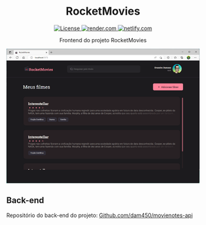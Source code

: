 <h1 align="center">
RocketMovies
</h1>

<p align="center">
  
  <a href="#memo-licença">
    <img alt="License" src="https://img.shields.io/static/v1?style=flat&label=license&message=MIT&color=49AA26">
  </a> 
  
  <a href="#-deploy">
    <img alt="render.com" src="https://img.shields.io/website?down_color=lightgrey&down_message=deploy&label=render&logo=render&logoColor=4AF2C3&style=flat&up_color=BEF9C6&up_message=success&url=https%3A%2F%2Fmovienotes-api-ooft.onrender.com%2F">
  </a> 
  
  <a href="#-deploy">
    <img alt="netlify.com" src="https://api.netlify.com/api/v1/badges/face6908-ec3d-4003-bbb1-bedcc38afb8b/deploy-status">
  </a> 
 
</p>

<p align="center">
   <span>Frontend do projeto RocketMovies
</p>


<p align="center">
 <a href="#-deploy">
    <img alt="preview" src="./.github/preview.png">
  </a> 
</p>

<!-- ![preview](./.github/preview.png) -->

## Back-end

Repositório do back-end do projeto: [Github.com/dam450/movienotes-api](https://github.com/dam450/movienotes-api)
